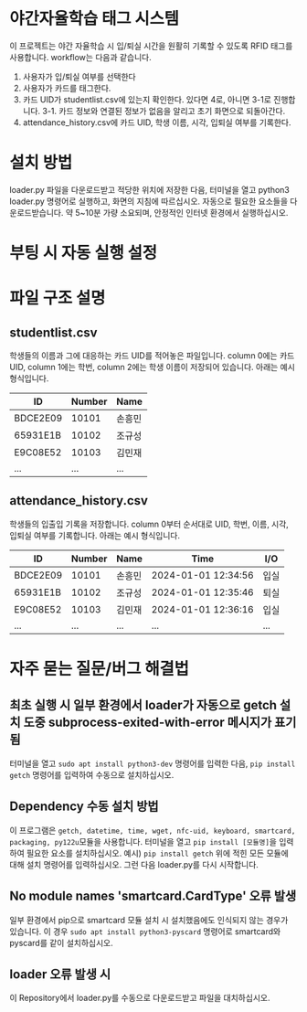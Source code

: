 # 야간자율학습 태그 시스템
이 프로젝트는 야간 자율학습 시 입/퇴실 시간을 원활히 기록할 수 있도록 RFID 태그를 사용합니다. workflow는 다음과 같습니다.

1. 사용자가 입/퇴실 여부를 선택한다
2. 사용자가 카드를 태그한다.
3. 카드 UID가 studentlist.csv에 있는지 확인한다. 있다면 4로, 아니면 3-1로 진행합니다.
3-1. 카드 정보와 연결된 정보가 없음을 알리고 초기 화면으로 되돌아간다.
4. attendance_history.csv에 카드 UID, 학생 이름, 시각, 입퇴실 여부를 기록한다.

# 설치 방법
loader.py 파일을 다운로드받고 적당한 위치에 저장한 다음, 터미널을 열고 python3 loader.py 명령어로 실행하고, 화면의 지침에 따르십시오. 자동으로 필요한 요소들을 다운로드받습니다. 약 5~10분 가량 소요되며, 안정적인 인터넷 환경에서 실행하십시오. 

# 부팅 시 자동 실행 설정


# 파일 구조 설명
## studentlist.csv
학생들의 이름과 그에 대응하는 카드 UID를 적어놓은 파일입니다. column 0에는 카드 UID, column 1에는 학번, column 2에는 학생 이름이 저장되어 있습니다.
아래는 예시 형식입니다.

|ID|Number|Name|
|---|---|---|
|BDCE2E09|10101|손흥민|
|65931E1B|10102|조규성|
|E9C08E52|10103|김민재|
|...|...|...|

## attendance_history.csv
학생들의 입출입 기록을 저장합니다. column 0부터 순서대로 UID, 학번, 이름, 시각, 입퇴실 여부를 기록합니다.
아래는 예시 형식입니다.

|ID|Number|Name|Time|I/O|
|---|---|---|---|---|
|BDCE2E09|10101|손흥민|2024-01-01 12:34:56|입실|
|65931E1B|10102|조규성|2024-01-01 12:35:46|퇴실|
|E9C08E52|10103|김민재|2024-01-01 12:36:16|입실|
|...|...|...|...|...|


# 자주 묻는 질문/버그 해결법
## 최초 실행 시 일부 환경에서 loader가 자동으로 getch 설치 도중 subprocess-exited-with-error 메시지가 표기됨
터미널을 열고 `sudo apt install python3-dev` 명령어를 입력한 다음, `pip install getch` 명령어를 입력하여 수동으로 설치하십시오.

## Dependency 수동 설치 방법
이 프로그램은 `getch, datetime, time, wget, nfc-uid, keyboard, smartcard, packaging, py122u`모듈을 사용합니다. 
터미널을 열고 `pip install [모듈명]`을 입력하여 필요한 요소를 설치하십시오. 
예시) `pip install getch`
위에 적힌 모든 모듈에 대해 설치 명령어를 입력하십시오. 그런 다음 loader.py를 다시 시작합니다.

## No module names 'smartcard.CardType' 오류 발생
일부 환경에서 pip으로 smartcard 모듈 설치 시 설치했음에도 인식되지 않는 경우가 있습니다. 이 경우 `sudo apt install python3-pyscard` 명령어로 smartcard와 pyscard를 같이 설치하십시오.

## loader 오류 발생 시
이 Repository에서 loader.py를 수동으로 다운로드받고 파일을 대치하십시오.